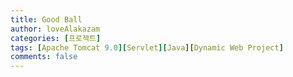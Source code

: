 ```yaml
---
title: Good Ball
author: loveAlakazam
categories: [프로젝트]
tags: [Apache Tomcat 9.0][Servlet][Java][Dynamic Web Project]
comments: false
---
```

